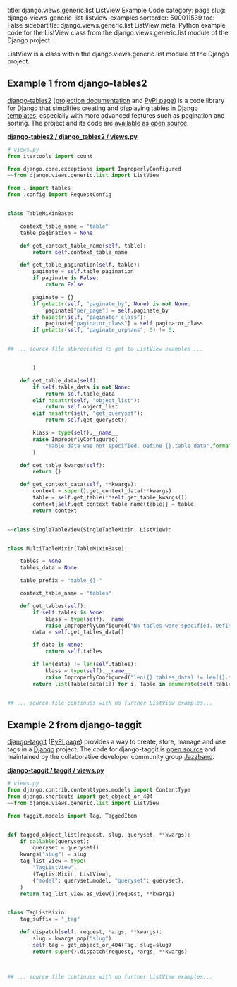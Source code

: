 title: django.views.generic.list ListView Example Code
category: page
slug: django-views-generic-list-listview-examples
sortorder: 500011539
toc: False
sidebartitle: django.views.generic.list ListView
meta: Python example code for the ListView class from the django.views.generic.list module of the Django project.


ListView is a class within the django.views.generic.list module of the Django project.


## Example 1 from django-tables2
[django-tables2](https://github.com/jieter/django-tables2)
([projection documentation](https://django-tables2.readthedocs.io/en/latest/)
and
[PyPI page](https://pypi.org/project/django-tables2/))
is a code library for [Django](/django.html) that simplifies creating and
displaying tables in [Django templates](/django-templates.html),
especially with more advanced features such as pagination and sorting.
The project and its code are
[available as open source](https://github.com/jieter/django-tables2/blob/master/LICENSE).

[**django-tables2 / django_tables2 / views.py**](https://github.com/jieter/django-tables2/blob/master/django_tables2/./views.py)

```python
# views.py
from itertools import count

from django.core.exceptions import ImproperlyConfigured
~~from django.views.generic.list import ListView

from . import tables
from .config import RequestConfig


class TableMixinBase:

    context_table_name = "table"
    table_pagination = None

    def get_context_table_name(self, table):
        return self.context_table_name

    def get_table_pagination(self, table):
        paginate = self.table_pagination
        if paginate is False:
            return False

        paginate = {}
        if getattr(self, "paginate_by", None) is not None:
            paginate["per_page"] = self.paginate_by
        if hasattr(self, "paginator_class"):
            paginate["paginator_class"] = self.paginator_class
        if getattr(self, "paginate_orphans", 0) != 0:


## ... source file abbreviated to get to ListView examples ...


        )

    def get_table_data(self):
        if self.table_data is not None:
            return self.table_data
        elif hasattr(self, "object_list"):
            return self.object_list
        elif hasattr(self, "get_queryset"):
            return self.get_queryset()

        klass = type(self).__name__
        raise ImproperlyConfigured(
            "Table data was not specified. Define {}.table_data".format(klass)
        )

    def get_table_kwargs(self):
        return {}

    def get_context_data(self, **kwargs):
        context = super().get_context_data(**kwargs)
        table = self.get_table(**self.get_table_kwargs())
        context[self.get_context_table_name(table)] = table
        return context


~~class SingleTableView(SingleTableMixin, ListView):


class MultiTableMixin(TableMixinBase):

    tables = None
    tables_data = None

    table_prefix = "table_{}-"

    context_table_name = "tables"

    def get_tables(self):
        if self.tables is None:
            klass = type(self).__name__
            raise ImproperlyConfigured("No tables were specified. Define {}.tables".format(klass))
        data = self.get_tables_data()

        if data is None:
            return self.tables

        if len(data) != len(self.tables):
            klass = type(self).__name__
            raise ImproperlyConfigured("len({}.tables_data) != len({}.tables)".format(klass, klass))
        return list(Table(data[i]) for i, Table in enumerate(self.tables))


## ... source file continues with no further ListView examples...

```


## Example 2 from django-taggit
[django-taggit](https://github.com/jazzband/django-taggit/)
([PyPI page](https://pypi.org/project/django-taggit/)) provides a way
to create, store, manage and use tags in a [Django](/django.html) project.
The code for django-taggit is
[open source](https://github.com/jazzband/django-taggit/blob/master/LICENSE)
and maintained by the collaborative developer community group
[Jazzband](https://jazzband.co/).

[**django-taggit / taggit / views.py**](https://github.com/jazzband/django-taggit/blob/master/taggit/./views.py)

```python
# views.py
from django.contrib.contenttypes.models import ContentType
from django.shortcuts import get_object_or_404
~~from django.views.generic.list import ListView

from taggit.models import Tag, TaggedItem


def tagged_object_list(request, slug, queryset, **kwargs):
    if callable(queryset):
        queryset = queryset()
    kwargs["slug"] = slug
    tag_list_view = type(
        "TagListView",
        (TagListMixin, ListView),
        {"model": queryset.model, "queryset": queryset},
    )
    return tag_list_view.as_view()(request, **kwargs)


class TagListMixin:
    tag_suffix = "_tag"

    def dispatch(self, request, *args, **kwargs):
        slug = kwargs.pop("slug")
        self.tag = get_object_or_404(Tag, slug=slug)
        return super().dispatch(request, *args, **kwargs)



## ... source file continues with no further ListView examples...

```

